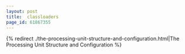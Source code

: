 ```yaml
---
layout: post
title:  classloaders
page_id: 61867355
---
```


{% redirect ./the-processing-unit-structure-and-configuration.html|The Processing Unit Structure and Configuration %}
